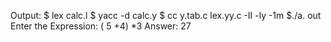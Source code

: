 Output:
$ lex calc.l
$ yacc -d calc.y
$ cc y.tab.c lex.yy.c -II -ly -1m
$./a. out
Enter the Expression: ( 5 +4) *3
Answer: 27
